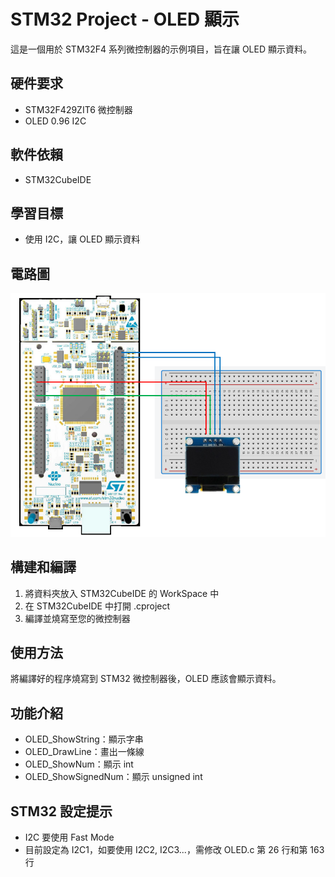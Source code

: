 ﻿# STM32 Project - OLED 顯示

這是一個用於 STM32F4 系列微控制器的示例項目，旨在讓 OLED 顯示資料。

## 硬件要求

- STM32F429ZIT6 微控制器
- OLED 0.96 I2C

## 軟件依賴

- STM32CubeIDE

## 學習目標

- 使用 I2C，讓 OLED 顯示資料

## 電路圖

![STM32 Board](images/circuit.png)

## 構建和編譯

1. 將資料夾放入 STM32CubeIDE 的 WorkSpace 中
2. 在 STM32CubeIDE 中打開 .cproject
3. 編譯並燒寫至您的微控制器

## 使用方法

將編譯好的程序燒寫到 STM32 微控制器後，OLED 應該會顯示資料。

## 功能介紹

- OLED_ShowString：顯示字串
- OLED_DrawLine：畫出一條線
- OLED_ShowNum：顯示 int
- OLED_ShowSignedNum：顯示 unsigned int

## STM32 設定提示

- I2C 要使用 Fast Mode
- 目前設定為 I2C1，如要使用 I2C2, I2C3...，需修改 OLED.c 第 26 行和第 163 行

